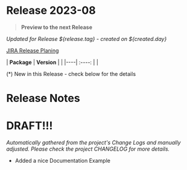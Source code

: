 # Release 2023-08
 > **Preview to the next Release**


_Updated for Release ${release.tag} - created on ${created.day}_


[JIRA Release Planing](None)

| **Package** | **Version** |  |
|----| :----:  |  |


(*) New in this Release - check below for the details


# Release Notes
# DRAFT!!!

_Automatically gathered from the project's Change Logs and manually adjusted.
Please check the project _CHANGELOG_ for more details._

- Added a nice Documentation Example




         